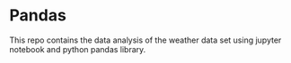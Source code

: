 # Pandas
This repo contains the data analysis of the weather data set using jupyter notebook and python pandas library.
